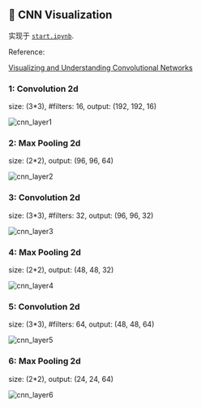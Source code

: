## 🧪 CNN Visualization

实现于 [`start.ipynb`](start.ipynb).

Reference: 

[Visualizing and Understanding Convolutional Networks](https://arxiv.org/abs/1311.2901)

### 1: Convolution 2d

size: (3*3), #filters: 16, output: (192, 192, 16)

![cnn_layer1](README/layer1.jpg)

### 2: Max Pooling 2d

size: (2*2), output: (96, 96, 64)

![cnn_layer2](README/layer2.jpg)

### 3: Convolution 2d

size: (3*3), #filters: 32, output: (96, 96, 32)

![cnn_layer3](README/layer3.jpg)

### 4: Max Pooling 2d

size: (2*2), output: (48, 48, 32)

![cnn_layer4](README/layer4.jpg)

### 5: Convolution 2d

size: (3*3), #filters: 64, output: (48, 48, 64)

![cnn_layer5](README/layer5.jpg)

### 6: Max Pooling 2d

size: (2*2), output: (24, 24, 64)

![cnn_layer6](README/layer6.jpg)